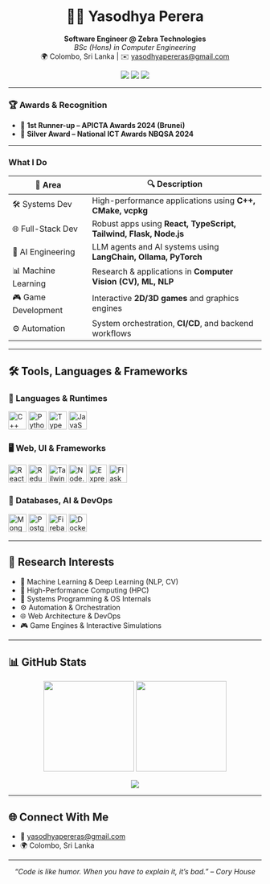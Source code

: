 <h1 align="center">👩‍💻 Yasodhya Perera</h1>
<p align="center">
  <b>Software Engineer @ Zebra Technologies</b><br>
  <i>BSc (Hons) in Computer Engineering</i><br>
  🌍 Colombo, Sri Lanka | ✉️ <a href="mailto:yasodhyapereras@gmail.com">yasodhyapereras@gmail.com</a>
</p>

<p align="center">
  <a href="mailto:yasodhyapereras@gmail.com"><img src="https://img.shields.io/badge/email-yasodhyapereras@gmail.com-red?style=flat-square&logo=gmail"></a>
  <img src="https://img.shields.io/badge/location-Colombo,%20Sri%20Lanka-blue?style=flat-square&logo=googlemaps" />
  <img src="https://komarev.com/ghpvc/?username=yasodhyassp30&color=green" />
</p>

---

### 🏆 Awards & Recognition

- 🥈 **1st Runner-up – APICTA Awards 2024 (Brunei)**
- 🥈 **Silver Award – National ICT Awards NBQSA 2024**

---
### What I Do

| 💼 Area               | 🔍 Description                                                                 |
|----------------------|---------------------------------------------------------------------------------|
| 🛠️ Systems Dev        | High-performance applications using **C++, CMake, vcpkg**                      |
| 🌐 Full-Stack Dev     | Robust apps using **React, TypeScript, Tailwind, Flask, Node.js**              |
| 🧠 AI Engineering     | LLM agents and AI systems using **LangChain, Ollama, PyTorch**                 |
| 📊 Machine Learning   | Research & applications in **Computer Vision (CV), ML, NLP**                   |
| 🎮 Game Development   | Interactive **2D/3D games** and graphics engines                               |
| ⚙️ Automation         | System orchestration, **CI/CD**, and backend workflows                         |

---

## 🛠️ Tools, Languages & Frameworks

### 🚀 Languages & Runtimes
<p align="left">
  <img src="https://raw.githubusercontent.com/danielcranney/readme-generator/main/public/icons/skills/cplusplus-colored.svg" width="36" height="36" alt="C++" />
  <img src="https://raw.githubusercontent.com/danielcranney/readme-generator/main/public/icons/skills/python-colored.svg" width="36" height="36" alt="Python" />
  <img src="https://raw.githubusercontent.com/danielcranney/readme-generator/main/public/icons/skills/typescript-colored.svg" width="36" height="36" alt="TypeScript" />
  <img src="https://raw.githubusercontent.com/danielcranney/readme-generator/main/public/icons/skills/javascript-colored.svg" width="36" height="36" alt="JavaScript" />
</p>

### 🖥️ Web, UI & Frameworks
<p align="left">
  <img src="https://raw.githubusercontent.com/danielcranney/readme-generator/main/public/icons/skills/react-colored.svg" width="36" height="36" alt="React" />
  <img src="https://raw.githubusercontent.com/danielcranney/readme-generator/main/public/icons/skills/redux-colored.svg" width="36" height="36" alt="Redux" />
  <img src="https://raw.githubusercontent.com/danielcranney/readme-generator/main/public/icons/skills/tailwindcss-colored.svg" width="36" height="36" alt="Tailwind CSS" />
  <img src="https://raw.githubusercontent.com/danielcranney/readme-generator/main/public/icons/skills/nodejs-colored.svg" width="36" height="36" alt="Node.js" />
  <img src="https://raw.githubusercontent.com/danielcranney/readme-generator/main/public/icons/skills/express-colored.svg" width="36" height="36" alt="Express" />
  <img src="https://raw.githubusercontent.com/danielcranney/readme-generator/main/public/icons/skills/flask-colored.svg" width="36" height="36" alt="Flask" />
</p>

### 🧠 Databases, AI & DevOps
<p align="left">
  <img src="https://raw.githubusercontent.com/danielcranney/readme-generator/main/public/icons/skills/mongodb-colored.svg" width="36" height="36" alt="MongoDB" />
  <img src="https://raw.githubusercontent.com/danielcranney/readme-generator/main/public/icons/skills/postgresql-colored.svg" width="36" height="36" alt="PostgreSQL" />
  <img src="https://raw.githubusercontent.com/danielcranney/readme-generator/main/public/icons/skills/firebase-colored.svg" width="36" height="36" alt="Firebase" />
  <img src="https://cdn.jsdelivr.net/gh/devicons/devicon/icons/docker/docker-original.svg" width="36" height="36" alt="Docker" />
</p>

---

## 🔬 Research Interests

- 🧠 Machine Learning & Deep Learning (NLP, CV)
- 🧬 High-Performance Computing (HPC)
- 🧩 Systems Programming & OS Internals
- ⚙️ Automation & Orchestration
- 🌐 Web Architecture & DevOps
- 🎮 Game Engines & Interactive Simulations

---

## 📊 GitHub Stats

<p align="center">
  <img height="180em" src="https://github-readme-stats.vercel.app/api?username=yasodhyassp30&show_icons=true&count_private=true&theme=darcula&hide_border=true&hide=issues&bg_color=00000000" />
  <img height="180em" src="https://github-readme-stats.vercel.app/api/top-langs/?username=yasodhyassp30&layout=compact&hide_border=true&theme=darcula&bg_color=00000000&langs_count=8&hide=jupyter%20notebook,tex,php" />
</p>

<p align="center">
  <img src="https://github-readme-streak-stats.herokuapp.com?user=yasodhyassp30&theme=darcula&hide_border=true&background=FFFFFF00" />
</p>

---

## 🌐 Connect With Me

- 📧 [yasodhyapereras@gmail.com](mailto:yasodhyapereras@gmail.com)
- 🌍 Colombo, Sri Lanka

---

<p align="center"><i>“Code is like humor. When you have to explain it, it’s bad.” – Cory House</i></p>
